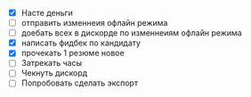 
- [x] Насте деньги
- [ ] отправить изменнеия офлайн режима
- [ ] доебать всех в дискорде по изменнеиям офлайн режима
- [x] написать фидбек по кандидату
- [x] прочекать 1 резюме новое
- [ ] Затрекать часы
- [ ] Чекнуть дискорд
- [ ] Попробовать сделать экспорт